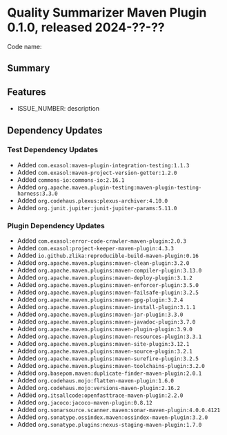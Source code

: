 # Quality Summarizer Maven Plugin 0.1.0, released 2024-??-??

Code name:

## Summary

## Features

* ISSUE_NUMBER: description

## Dependency Updates

### Test Dependency Updates

* Added `com.exasol:maven-plugin-integration-testing:1.1.3`
* Added `com.exasol:maven-project-version-getter:1.2.0`
* Added `commons-io:commons-io:2.16.1`
* Added `org.apache.maven.plugin-testing:maven-plugin-testing-harness:3.3.0`
* Added `org.codehaus.plexus:plexus-archiver:4.10.0`
* Added `org.junit.jupiter:junit-jupiter-params:5.11.0`

### Plugin Dependency Updates

* Added `com.exasol:error-code-crawler-maven-plugin:2.0.3`
* Added `com.exasol:project-keeper-maven-plugin:4.3.3`
* Added `io.github.zlika:reproducible-build-maven-plugin:0.16`
* Added `org.apache.maven.plugins:maven-clean-plugin:3.2.0`
* Added `org.apache.maven.plugins:maven-compiler-plugin:3.13.0`
* Added `org.apache.maven.plugins:maven-deploy-plugin:3.1.2`
* Added `org.apache.maven.plugins:maven-enforcer-plugin:3.5.0`
* Added `org.apache.maven.plugins:maven-failsafe-plugin:3.2.5`
* Added `org.apache.maven.plugins:maven-gpg-plugin:3.2.4`
* Added `org.apache.maven.plugins:maven-install-plugin:3.1.1`
* Added `org.apache.maven.plugins:maven-jar-plugin:3.3.0`
* Added `org.apache.maven.plugins:maven-javadoc-plugin:3.7.0`
* Added `org.apache.maven.plugins:maven-plugin-plugin:3.9.0`
* Added `org.apache.maven.plugins:maven-resources-plugin:3.3.1`
* Added `org.apache.maven.plugins:maven-site-plugin:3.12.1`
* Added `org.apache.maven.plugins:maven-source-plugin:3.2.1`
* Added `org.apache.maven.plugins:maven-surefire-plugin:3.2.5`
* Added `org.apache.maven.plugins:maven-toolchains-plugin:3.2.0`
* Added `org.basepom.maven:duplicate-finder-maven-plugin:2.0.1`
* Added `org.codehaus.mojo:flatten-maven-plugin:1.6.0`
* Added `org.codehaus.mojo:versions-maven-plugin:2.16.2`
* Added `org.itsallcode:openfasttrace-maven-plugin:2.2.0`
* Added `org.jacoco:jacoco-maven-plugin:0.8.12`
* Added `org.sonarsource.scanner.maven:sonar-maven-plugin:4.0.0.4121`
* Added `org.sonatype.ossindex.maven:ossindex-maven-plugin:3.2.0`
* Added `org.sonatype.plugins:nexus-staging-maven-plugin:1.7.0`
